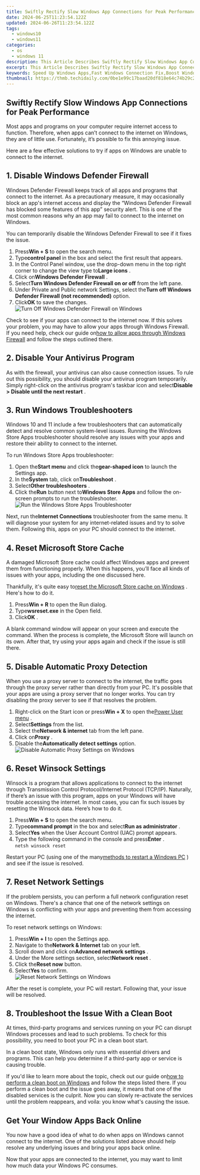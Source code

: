 ```yaml
---
title: Swiftly Rectify Slow Windows App Connections for Peak Performance
date: 2024-06-25T11:23:54.122Z
updated: 2024-06-26T11:23:54.122Z
tags:
  - windows10
  - windows11
categories:
  - os
  - windows 11
description: This Article Describes Swiftly Rectify Slow Windows App Connections for Peak Performance
excerpt: This Article Describes Swiftly Rectify Slow Windows App Connections for Peak Performance
keywords: Speed Up Windows Apps,Fast Windows Connection Fix,Boost Windows App Performance,Resolve Slow Windows Links,Enhance Windows Connectivity,Improve Windows Application Speed,Optimize Windows App Response Time
thumbnail: https://thmb.techidaily.com/0be1e99c17baad20df818e64c74b29c212a06e76be2a092d41b1fc888150e8a5.jpeg
---
```


## Swiftly Rectify Slow Windows App Connections for Peak Performance

 Most apps and programs on your computer require internet access to function. Therefore, when apps can’t connect to the internet on Windows, they are of little use. Fortunately, it’s possible to fix this annoying issue.

 Here are a few effective solutions to try if apps on Windows are unable to connect to the internet.

## 1\. Disable Windows Defender Firewall

 Windows Defender Firewall keeps track of all apps and programs that connect to the internet. As a precautionary measure, it may occasionally block an app's internet access and display the “Windows Defender Firewall has blocked some features of this app” security alert. This is one of the most common reasons why an app may fail to connect to the internet on Windows.

 You can temporarily disable the Windows Defender Firewall to see if it fixes the issue.

1. Press**Win + S** to open the search menu.
2. Type**control panel** in the box and select the first result that appears.
3. In the Control Panel window, use the drop-down menu in the top right corner to change the view type to**Large icons** .
4. Click on**Windows Defender Firewall** .
5. Select**Turn Windows Defender Firewall on or off** from the left pane.
6. Under Private and Public network Settings, select the**Turn off Windows Defender Firewall (not recommended)** option.
7. Click**OK** to save the changes.  
![Turn Off Windows Defender Firewall on Windows](https://static1.makeuseofimages.com/wordpress/wp-content/uploads/2022/11/Turn-Off-Windows-Defender-Firewall-on-Windows.jpg)

 Check to see if your apps can connect to the internet now. If this solves your problem, you may have to allow your apps through Windows Firewall. If you need help, check our guide on[how to allow apps through Windows Firewall](https://www.makeuseof.com/how-to-allow-apps-windows-firewall/) and follow the steps outlined there.

## 2\. Disable Your Antivirus Program

 As with the firewall, your antivirus can also cause connection issues. To rule out this possibility, you should disable your antivirus program temporarily. Simply right-click on the antivirus program's taskbar icon and select**Disable > Disable until the next restart** .

## 3\. Run Windows Troubleshooters

 Windows 10 and 11 include a few troubleshooters that can automatically detect and resolve common system-level issues. Running the Windows Store Apps troubleshooter should resolve any issues with your apps and restore their ability to connect to the internet.

To run Windows Store Apps troubleshooter:

1. Open the**Start menu** and click the**gear-shaped icon** to launch the Settings app.
2. In the**System** tab, click on**Troubleshoot** .
3. Select**Other troubleshooters** .
4. Click the**Run** button next to**Windows Store Apps** and follow the on-screen prompts to run the troubleshooter.  
![Run the Windows Store Apps Troubleshooter](https://static1.makeuseofimages.com/wordpress/wp-content/uploads/2022/11/Run-the-Windows-Store-Apps-Troubleshooter.jpg)

 Next, run the**Internet Connections** troubleshooter from the same menu. It will diagnose your system for any internet-related issues and try to solve them. Following this, apps on your PC should connect to the internet.

## 4\. Reset Microsoft Store Cache

 A damaged Microsoft Store cache could affect Windows apps and prevent them from functioning properly. When this happens, you’ll face all kinds of issues with your apps, including the one discussed here.

 Thankfully, it's quite easy to[reset the Microsoft Store cache on Windows](https://www.makeuseof.com/windows-10-11-reset-microsoft-store/) . Here's how to do it.

1. Press**Win + R** to open the Run dialog.
2. Type**wsreset.exe** in the Open field.
3. Click**OK** .

 A blank command window will appear on your screen and execute the command. When the process is complete, the Microsoft Store will launch on its own. After that, try using your apps again and check if the issue is still there.

## 5\. Disable Automatic Proxy Detection

 When you use a proxy server to connect to the internet, the traffic goes through the proxy server rather than directly from your PC. It's possible that your apps are using a proxy server that no longer works. You can try disabling the proxy server to see if that resolves the problem.

1. Right-click on the Start icon or press**Win + X** to open the[Power User menu](https://www.makeuseof.com/windows-power-menu-guide/) .
2. Select**Settings** from the list.
3. Select the**Network & internet** tab from the left pane.
4. Click on**Proxy** .
5. Disable the**Automatically detect settings** option.  
![Disable Automatic Proxy Settings on Windows](https://static1.makeuseofimages.com/wordpress/wp-content/uploads/2022/11/Disable-Automatic-Proxy-Settings-on-Windows.jpg)

## 6\. Reset Winsock Settings

 Winsock is a program that allows applications to connect to the internet through Transmission Control Protocol/Internet Protocol (TCP/IP). Naturally, if there’s an issue with this program, apps on your Windows will have trouble accessing the internet. In most cases, you can fix such issues by resetting the Winsock data. Here’s how to do it.

1. Press**Win + S** to open the search menu.
2. Type**command prompt** in the box and select**Run as administrator** .
3. Select**Yes** when the User Account Control (UAC) prompt appears.
4. Type the following command in the console and press**Enter** .  
`netsh winsock reset`

 Restart your PC (using one of the many[methods to restart a Windows PC](https://www.makeuseof.com/windows-restart-methods/) ) and see if the issue is resolved.

## 7\. Reset Network Settings

 If the problem persists, you can perform a full network configuration reset on Windows. There's a chance that one of the network settings on Windows is conflicting with your apps and preventing them from accessing the internet.

To reset network settings on Windows:

1. Press**Win + I** to open the Settings app.
2. Navigate to the**Network & Internet** tab on your left.
3. Scroll down and click on**Advanced network settings** .
4. Under the More settings section, select**Network reset** .
5. Click the**Reset now** button.
6. Select**Yes** to confirm.  
![Reset Network Settings on Windows](https://static1.makeuseofimages.com/wordpress/wp-content/uploads/2022/11/Reset-Network-Settings-on-Windows.jpg)

 After the reset is complete, your PC will restart. Following that, your issue will be resolved.

## 8\. Troubleshoot the Issue With a Clean Boot

 At times, third-party programs and services running on your PC can disrupt Windows processes and lead to such problems. To check for this possibility, you need to boot your PC in a clean boot start.

 In a clean boot state, Windows only runs with essential drivers and programs. This can help you determine if a third-party app or service is causing trouble.

 If you'd like to learn more about the topic, check out our guide on[how to perform a clean boot on Windows](https://www.makeuseof.com/how-perform-clean-boot-windows-10/) and follow the steps listed there. If you perform a clean boot and the issue goes away, it means that one of the disabled services is the culprit. Now you can slowly re-activate the services until the problem reappears, and voila: you know what's causing the issue.

## Get Your Window Apps Back Online

 You now have a good idea of what to do when apps on Windows cannot connect to the internet. One of the solutions listed above should help resolve any underlying issues and bring your apps back online.

 Now that your apps are connected to the internet, you may want to limit how much data your Windows PC consumes.


<ins class="adsbygoogle"
     style="display:block"
     data-ad-format="autorelaxed"
     data-ad-client="ca-pub-7571918770474297"
     data-ad-slot="1223367746"></ins>



<ins class="adsbygoogle"
     style="display:block"
     data-ad-client="ca-pub-7571918770474297"
     data-ad-slot="8358498916"
     data-ad-format="auto"
     data-full-width-responsive="true"></ins>


